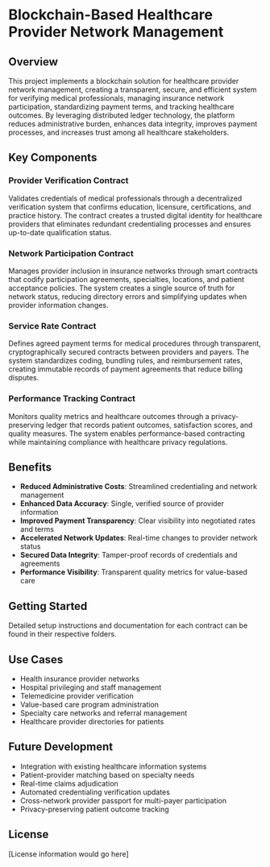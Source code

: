 # Blockchain-Based Healthcare Provider Network Management

## Overview

This project implements a blockchain solution for healthcare provider network management, creating a transparent, secure, and efficient system for verifying medical professionals, managing insurance network participation, standardizing payment terms, and tracking healthcare outcomes. By leveraging distributed ledger technology, the platform reduces administrative burden, enhances data integrity, improves payment processes, and increases trust among all healthcare stakeholders.

## Key Components

### Provider Verification Contract
Validates credentials of medical professionals through a decentralized verification system that confirms education, licensure, certifications, and practice history. The contract creates a trusted digital identity for healthcare providers that eliminates redundant credentialing processes and ensures up-to-date qualification status.

### Network Participation Contract
Manages provider inclusion in insurance networks through smart contracts that codify participation agreements, specialties, locations, and patient acceptance policies. The system creates a single source of truth for network status, reducing directory errors and simplifying updates when provider information changes.

### Service Rate Contract
Defines agreed payment terms for medical procedures through transparent, cryptographically secured contracts between providers and payers. The system standardizes coding, bundling rules, and reimbursement rates, creating immutable records of payment agreements that reduce billing disputes.

### Performance Tracking Contract
Monitors quality metrics and healthcare outcomes through a privacy-preserving ledger that records patient outcomes, satisfaction scores, and quality measures. The system enables performance-based contracting while maintaining compliance with healthcare privacy regulations.

## Benefits

- **Reduced Administrative Costs**: Streamlined credentialing and network management
- **Enhanced Data Accuracy**: Single, verified source of provider information
- **Improved Payment Transparency**: Clear visibility into negotiated rates and terms
- **Accelerated Network Updates**: Real-time changes to provider network status
- **Secured Data Integrity**: Tamper-proof records of credentials and agreements
- **Performance Visibility**: Transparent quality metrics for value-based care

## Getting Started

Detailed setup instructions and documentation for each contract can be found in their respective folders.

## Use Cases

- Health insurance provider networks
- Hospital privileging and staff management
- Telemedicine provider verification
- Value-based care program administration
- Specialty care networks and referral management
- Healthcare provider directories for patients

## Future Development

- Integration with existing healthcare information systems
- Patient-provider matching based on specialty needs
- Real-time claims adjudication
- Automated credentialing verification updates
- Cross-network provider passport for multi-payer participation
- Privacy-preserving patient outcome tracking

## License

[License information would go here]
